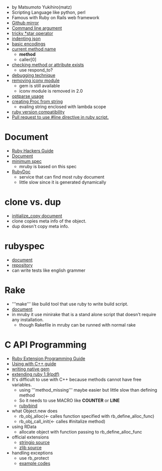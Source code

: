 * by Matsumoto Yukihiro(matz)
* Scripting Language like python, perl
* Famous with Ruby on Rails web framework
* [Github mirror](https://github.com/ruby/ruby)
* [Command line argument](http://ruby.about.com/od/rubyfeatures/a/argv.htm)
* [tricky *star operator](http://d.hatena.ne.jp/kitokitoki/20110228/p1)
* [indenting json](http://ideone.com/ccifmd)
* [basic encodings](http://blog.grayproductions.net/articles/ruby_19s_three_default_encodings)
* [current method name](http://stackoverflow.com/questions/199527/get-the-name-of-the-currently-executing-method-in-ruby)
  * __method__
  * caller[0]
* [checking method or attribute exists](http://d.hatena.ne.jp/conceal-rs/20071109/1194589419)
  * use respond_to?
* [debugging technique](http://secondlife.hatenablog.jp/entry/20061010/1160453355)
* [removing iconv module](http://d.hatena.ne.jp/takehikom/20130224/1361711345)
  * gem is still available
  * iconv module is removed in 2.0
* [optparse usage](http://d.hatena.ne.jp/kk_Ataka/20111221/1324477125)
* [creating Proc from string](http://stackoverflow.com/questions/2459170/create-a-ruby-proc-from-a-string)
  * evaling string enclosed with lambda scope
* [ruby version compatibility](http://www.ownway.info/Ruby/index.php?version)
* [Pull request to use #line directive in ruby script.](https://github.com/ruby/ruby/pull/543)

# Document
* [Ruby Hackers Guide](http://i.loveruby.net/ja/rhg/book/)
* [Document](http://www.ruby-doc.org/)
* [minimum spec](http://www.ipa.go.jp/files/000011432.pdf)
  * mruby is based on this spec
* [RubyDoc](http://www.rubydoc.info/)
  * service that can find most ruby document
  * little slow since it is generated dynamically

# clone vs. dup
* [initialize_copy document](http://doc.ruby-lang.org/ja/2.0.0/method/Object/i/initialize_copy.html)
* clone copies meta info of the object.
* dup doesn't copy meta info.

# rubyspec
* [document](http://rubyspec.org/)
* [repository](https://github.com/rubyspec/rubyspec/)
* can write tests like english grammer

# Rake
* '''make''' like build tool that use ruby to write build script.
* [document](http://rake.rubyforge.org/doc/rakefile_rdoc.html)
* in mruby it use minirake that is a stand alone script that doesn't require any installation.
  * though Rakefile in mruby can be runned with normal rake

# C API Programming
* [Ruby Extension Programming Guide](http://i.loveruby.net/w/RubyExtensionProgrammingGuide.html)
* [Using with C++ guide](http://funktor.org/programming/cpp/embedding-ruby)
* [writing native gem](http://patshaughnessy.net/2011/10/31/dont-be-terrified-of-building-native-extensions)
* [extending ruby 1.9(pdf)](http://media.pragprog.com/titles/ruby3/ext_ruby.pdf)
* It's difficult to use with C++ because methods cannot have free variables.
  * using '''method_missing''' maybe easier but little slow than defining method
  * So it needs to use MACRO like __COUNTER__ or __LINE__
  * [rubybind](http://sourceforge.net/projects/rubybind/)
* what Object.new does
  * rb_obj_alloc(<- calles function specified with rb_define_alloc_func)
  * rb_obj_call_init(<- calles #initalize method)
* using RData
  * allocate object with function passing to rb_define_alloc_func
* official extensions
  * [stringio source](https://github.com/ruby/ruby/tree/trunk/ext/stringio)
  * [zlib source](https://github.com/ruby/ruby/tree/trunk/ext/zlib)
* handling exceptions
  * use rb_protect
  * [example codes](http://clalance.blogspot.jp/2011/01/writing-ruby-extensions-in-c-part-5.html)